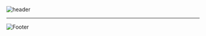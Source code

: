 <!-- Header -->
![header](https://capsule-render.vercel.app/api?type=waving&color=0:98FB98,100:32CD32&section=header&height=200&text=Welcome%20to%20My%20Github&desc=Kim%20Kyeong%20Min's%20Github%20[KKM96]&fontColor=FFFFFF&fontSize=40&fontAlignY=25&descAlignY=50)

----


<!-- Footer -->
![Footer](https://capsule-render.vercel.app/api?type=waving&color=0:98FB98,100:32CD32&section=footer&height=100)
